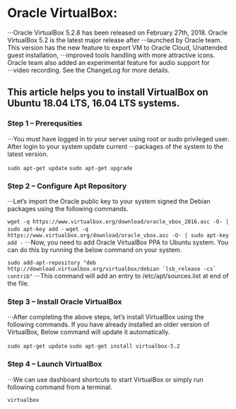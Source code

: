 # Oracle VirtualBox:

⋅⋅⋅Oracle VirtualBox 5.2.8 has been released on February 27th, 2018. Oracle VirtualBox 5.2 is the latest major release after 
⋅⋅⋅launched by Oracle team. This version has the new feature to export VM to Oracle Cloud, Unattended guest installation, 
⋅⋅⋅improved tools handling with more attractive icons. Oracle team also added an experimental feature for audio support for 
⋅⋅⋅video recording. See the ChangeLog for more details.

## This article helps you to install VirtualBox on Ubuntu 18.04 LTS, 16.04 LTS systems.

### Step 1 – Prerequsities
⋅⋅⋅You must have logged in to your server using root or sudo privileged user. After login to your system update current 
⋅⋅⋅packages of the system to the latest version.

```sudo apt-get update```
```sudo apt-get upgrade```

### Step 2 – Configure Apt Repository
⋅⋅⋅Let’s import the Oracle public key to your system signed the Debian packages using the following commands.

```wget -q https://www.virtualbox.org/download/oracle_vbox_2016.asc -O- | sudo apt-key add -```
```wget -q https://www.virtualbox.org/download/oracle_vbox.asc -O- | sudo apt-key add -```
⋅⋅⋅Now, you need to add Oracle VirtualBox PPA to Ubuntu system. You can do this by running the below command on your system.

```sudo add-apt-repository "deb http://download.virtualbox.org/virtualbox/debian `lsb_release -cs` contrib"```
⋅⋅⋅This command will add an entry to /etc/apt/sources.list at end of the file.

### Step 3 – Install Oracle VirtualBox
⋅⋅⋅After completing the above steps, let’s install VirtualBox using the following commands. If you have already installed an older version of VirtualBox, Below command will update it automatically.

```sudo apt-get update```
```sudo apt-get install virtualbox-5.2```

### Step 4 – Launch VirtualBox
⋅⋅⋅We can use dashboard shortcuts to start VirtualBox or simply run following command from a terminal.

```virtualbox```
